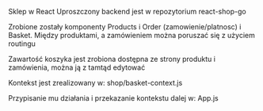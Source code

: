 Sklep w React
Uproszczony backend jest w repozytorium react-shop-go

Zrobione zostały komponenty Products i Order (zamowienie/platnosc) i Basket.
Między produktami, a zamówieniem można poruszać się z użyciem routingu

Zawartość koszyka jest zrobiona dostępna ze strony produktu i zamówienia, można ją z tamtąd edytować

Kontekst jest zrealizowany w:
shop/basket-context.js 

Przypisanie mu działania i przekazanie kontekstu dalej w:
App.js

